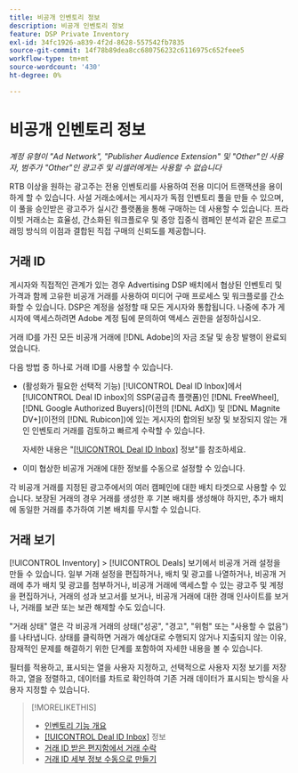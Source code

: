 ```yaml
---
title: 비공개 인벤토리 정보
description: 비공개 인벤토리 정보
feature: DSP Private Inventory
exl-id: 34fc1926-a839-4f2d-8628-557542fb7835
source-git-commit: 14f78b89dea8cc680756232c6116975c652feee5
workflow-type: tm+mt
source-wordcount: '430'
ht-degree: 0%

---
```


# 비공개 인벤토리 정보

*계정 유형이 &quot;Ad Network&quot;, &quot;Publisher Audience Extension&quot; 및 &quot;Other&quot;인 사용자, 범주가 &quot;Other&quot;인 광고주 및 리셀러에게는 사용할 수 없습니다*

RTB 이상을 원하는 광고주는 전용 인벤토리를 사용하여 전용 미디어 트랜잭션을 용이하게 할 수 있습니다. 사설 거래소에서는 게시자가 독점 인벤토리 풀을 만들 수 있으며, 이 풀을 승인받은 광고주가 실시간 플랫폼을 통해 구매하는 데 사용할 수 있습니다. 프라이빗 거래소는 효율성, 간소화된 워크플로우 및 중앙 집중식 캠페인 분석과 같은 프로그래밍 방식의 이점과 결합된 직접 구매의 신뢰도를 제공합니다.

## 거래 ID

게시자와 직접적인 관계가 있는 경우 Advertising DSP 배치에서 협상된 인벤토리 및 가격과 함께 고유한 비공개 거래를 사용하여 미디어 구매 프로세스 및 워크플로를 간소화할 수 있습니다. DSP은 계정을 설정할 때 모든 게시자와 통합됩니다. 나중에 추가 게시자에 액세스하려면 Adobe 계정 팀에 문의하여 액세스 권한을 설정하십시오. <!-- + sentence from Ramey? (no longer here) about how we certify the publishers -->

거래 ID를 가진 모든 비공개 거래에 [!DNL Adobe]의 자금 조달 및 송장 발행이 완료되었습니다.

다음 방법 중 하나로 거래 ID를 사용할 수 있습니다.

* (활성화가 필요한 선택적 기능) [!UICONTROL Deal ID Inbox]에서 [!UICONTROL Deal ID inbox]의 SSP(공급측 플랫폼)인 [!DNL FreeWheel], [!DNL Google Authorized Buyers](이전의 [!DNL AdX]) 및 [!DNL Magnite DV+](이전의 [!DNL Rubicon])에 있는 게시자의 합의된 보장 및 보장되지 않는 개인 인벤토리 거래를 검토하고 빠르게 수락할 수 있습니다.

  자세한 내용은 &quot;[[!UICONTROL Deal ID Inbox]](deal-id-inbox-about.md) 정보&quot;를 참조하세요.

* 이미 협상한 비공개 거래에 대한 정보를 수동으로 설정할 수 있습니다.

각 비공개 거래를 지정된 광고주에서의 여러 캠페인에 대한 배치 타겟으로 사용할 수 있습니다. 보장된 거래의 경우 거래를 생성한 후 기본 배치를 생성해야 하지만, 추가 배치에 동일한 거래를 추가하여 기본 배치를 무시할 수 있습니다.

## 거래 보기

[!UICONTROL Inventory] > [!UICONTROL Deals] 보기에서 비공개 거래 설정을 만들 수 있습니다. 일부 거래 설정을 편집하거나, 배치 및 광고를 나열하거나, 비공개 거래에 추가 배치 및 광고를 첨부하거나, 비공개 거래에 액세스할 수 있는 광고주 및 계정을 편집하거나, 거래의 성과 보고서를 보거나, 비공개 거래에 대한 경매 인사이트를 보거나, 거래를 보관 또는 보관 해제할 수도 있습니다.<!-- ; or edit the attribute tags for a deal -->

&quot;거래 상태&quot; 열은 각 비공개 거래의 상태(&quot;성공&quot;, &quot;경고&quot;, &quot;위험&quot; 또는 &quot;사용할 수 없음&quot;)를 나타냅니다. 상태를 클릭하면 거래가 예상대로 수행되지 않거나 지출되지 않는 이유, 잠재적인 문제를 해결하기 위한 단계를 포함하여 자세한 내용을 볼 수 있습니다.

필터를 적용하고, 표시되는 열을 사용자 지정하고, 선택적으로 사용자 지정 보기를 저장하고, 열을 정렬하고, 데이터를 차트로 확인하여 기존 거래 데이터가 표시되는 방식을 사용자 지정할 수 있습니다.

>[!MORELIKETHIS]
>
>* [인벤토리 기능 개요](/help/dsp/inventory/inventory-overview.md)
>* [[!UICONTROL Deal ID Inbox]](/help/dsp/inventory/deal-id-inbox-about.md) 정보
>* [거래 ID 받은 편지함에서 거래 수락](deal-id-inbox-accept.md)
>* [거래 ID 세부 정보 수동으로 만들기](deal-id-create.md)
